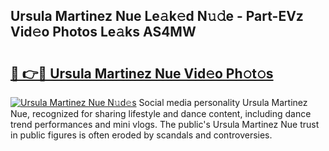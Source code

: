## Ursula Martinez Nue Le𝚊k𝚎d N𝚞𝚍e - Part-EVz Vid𝚎o Photos Le𝚊ks AS4MW

# <h2><a href="http://fbadaxn.evod.top/?m=Ursula+Martinez+Nue">🔗 👉🔴 Ursula Martinez Nue Vid𝚎o Ph𝚘t𝚘s</a></h2>

[![Ursula Martinez Nue N𝚞d𝚎s](https://i.imgur.com/8V9OHl7.gif)](http://fbadaxn.evod.top/?m=Ursula+Martinez+Nue)
Social media personality Ursula Martinez Nue, recognized for sharing lifestyle and dance content, including dance trend performances and mini vlogs. The public's Ursula Martinez Nue trust in public figures is often eroded by scandals and controversies. 
